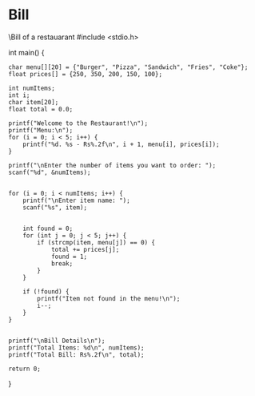 # Bill
\\Bill of a restauarant
#include <stdio.h>

int main() {
    
    char menu[][20] = {"Burger", "Pizza", "Sandwich", "Fries", "Coke"};
    float prices[] = {250, 350, 200, 150, 100};

    int numItems;
    int i;
    char item[20];
    float total = 0.0;

    printf("Welcome to the Restaurant!\n");
    printf("Menu:\n");
    for (i = 0; i < 5; i++) {
        printf("%d. %s - Rs%.2f\n", i + 1, menu[i], prices[i]);
    }

    printf("\nEnter the number of items you want to order: ");
    scanf("%d", &numItems);

   
    for (i = 0; i < numItems; i++) {
        printf("\nEnter item name: ");
        scanf("%s", item);

        
        int found = 0;
        for (int j = 0; j < 5; j++) {
            if (strcmp(item, menu[j]) == 0) {
                total += prices[j];
                found = 1;
                break;
            }
        }

        if (!found) {
            printf("Item not found in the menu!\n");
            i--;  
        }
    }

  
    printf("\nBill Details\n");
    printf("Total Items: %d\n", numItems);
    printf("Total Bill: Rs%.2f\n", total);

    return 0;
}

